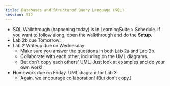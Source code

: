 ```yaml
---
title: Databases and Structured Query Language (SQL)
session: S12
---
```

* SQL Walkthrough (happening today) is in LearningSuite > Schedule. If you want to follow along, open the walkthrough and do the **Setup**.
* Lab 2b due Tomorrow!
* Lab 2 Writeup due on Wednesday
    * Make sure you answer the questions in both Lab 2a and Lab 2b.
    * Collaborate with each other, including on the UML diagrams.
    * But don't copy each others' UML. Just look at examples and do your own work!
* Homework due on Friday. UML diagram for Lab 3.
    * Again, we encourage collaboration! (But don't copy.)